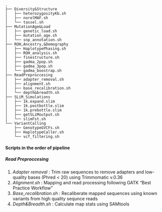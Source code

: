 ```
.
├── Diversity&Structure
│   ├── heterozygosityKb.sh
│   ├── norelMAF.sh
│   └── tassel.sh
├── MutationAge&Load
│   ├── genetic_load.sh
│   ├── mutation_age.sh
│   └── snp_annotation.sh
├── ROH,Ancestry,&Demography
│   ├── HaplotypePhasing.sh
│   ├── ROH_analysis.sh
│   ├── finestructure.sh
│   ├── gadma_2pop.sh
│   ├── gadma_3pop.sh
│   └── gadma_boostrap.sh
├── ReadPreproccesing
│   ├── adapter_removal.sh
│   ├── alignment.sh
│   ├── base_recalibration.sh
│   └── depth&breadth.sh
├── SLiM_Simulations
│   ├── 1k.expand.slim
│   ├── 1k.postbottle.slim
│   ├── 1k.prebottle.slim
│   ├── getSLiMoutput.sh
│   └── slimFst.sh
└── VariantCalling
    ├── GenotypeGVCFs.sh
    ├── HaplotypeCaller.sh
    └── vcf_filtering.sh
```

#### Scripts in the order of pipeline ####

##### Read Preproccesing #####

1. _Adapter removal_ : Trim raw sequences to remove adapters and low-quality bases (Phred < 20) using Trimmomatic v.0.36
2. _Alignment.sh_ : Mapping and read processing following GATK “Best Practice Workflow”
3. _Base_recalibration.sh_ : Recaliberate mapped sequences using known variants from high quality sequnce reads
4. _Depth&Breadth.sh_ : Calculate map stats using SAMtools